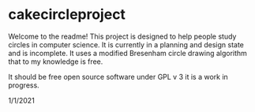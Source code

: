 # cakecircleproject

Welcome to the readme!
This project is designed to help people study circles in computer science.
It is currently in a planning and design state and is incomplete.
It uses a modified Bresenham circle drawing algorithm that to my knowledge is free.

It should be free open source software under GPL v 3
it is a work in progress.

1/1/2021

